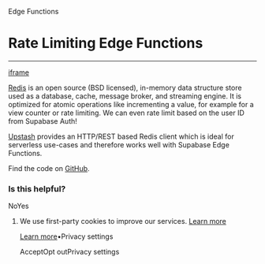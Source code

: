 Edge Functions

# Rate Limiting Edge Functions

* * *

[iframe](https://www.youtube-nocookie.com/embed/o4ooiE-SdUg)

[Redis](https://redis.io/docs/about/) is an open source (BSD licensed), in-memory data structure store used as a database, cache, message broker, and streaming engine. It is optimized for atomic operations like incrementing a value, for example for a view counter or rate limiting. We can even rate limit based on the user ID from Supabase Auth!

[Upstash](https://upstash.com/) provides an HTTP/REST based Redis client which is ideal for serverless use-cases and therefore works well with Supabase Edge Functions.

Find the code on [GitHub](https://github.com/supabase/supabase/tree/master/examples/edge-functions/supabase/functions/upstash-redis-ratelimit).

### Is this helpful?

NoYes

1. We use first-party cookies to improve our services. [Learn more](https://supabase.com/privacy#8-cookies-and-similar-technologies-used-on-our-european-services)



   [Learn more](https://supabase.com/privacy#8-cookies-and-similar-technologies-used-on-our-european-services)•Privacy settings





   AcceptOpt outPrivacy settings
